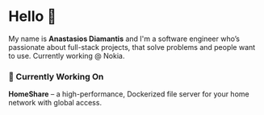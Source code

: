 # Hello 👋

My name is **Anastasios Diamantis** and I'm a software engineer who’s passionate about full-stack projects, that solve problems and people want to use. Currently working @ Nokia.

### 🔭 Currently Working On
**HomeShare** – a high-performance, Dockerized file server for your home network with global access.  
